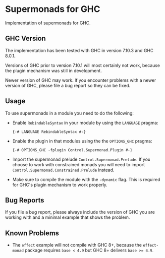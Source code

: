 # Supermonads for GHC

Implementation of supermonads for GHC.

## GHC Version

The implementation has been tested with GHC in version 7.10.3 and GHC 8.0.1.

Versions of GHC prior to version 7.10.1 will most certainly not work,
because the plugin mechanism was still in development.

Newer version of GHC may work. If you encounter problems with a newer version
of GHC, please file a bug report so they can be fixed.

## Usage

To use supermonads in a module you need to do the following:

* Enable `RebindableSyntax` in your module by using the `LANGUAGE` pragma:
  
  ```{-# LANGUAGE RebindableSyntax #-}```
  
* Enable the plugin in that modules using the the `OPTIONS_GHC` pragma:
  
  ```{-# OPTIONS_GHC -fplugin Control.Supermonad.Plugin #-}```
  
* Import the supermonad prelude `Control.Supermonad.Prelude`.
  If you choose to work with constrained monads you will need to
  import `Control.Supermonad.Constrained.Prelude` instead.
* Make sure to compile the module with the `-dynamic` flag.
  This is required for GHC's plugin mechanism to work properly.

## Bug Reports

If you file a bug report, please always include the version of GHC 
you are working with and a minimal example that shows the problem.

## Known Problems

* The `effect` example will not compile with GHC 8+, 
  because the `effect-monad` package requires `base < 4.9`
  but GHC 8+ delivers `base >= 4.9`.